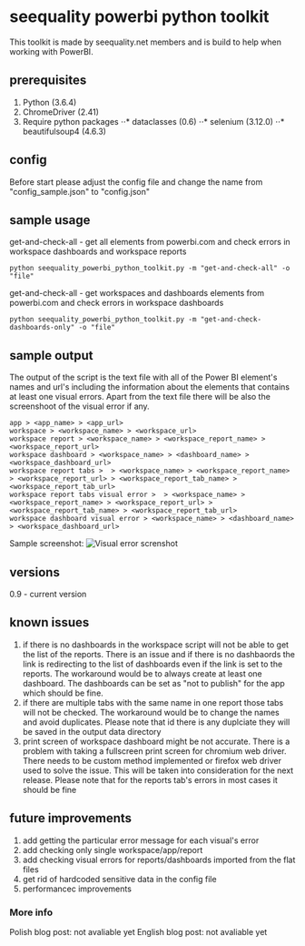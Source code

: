 # seequality powerbi python toolkit
This toolkit is made by seequality.net members and is build to help when working with PowerBI.

## prerequisites
1) Python (3.6.4)
2) ChromeDriver (2.41)
3) Require python packages
⋅⋅* dataclasses (0.6)
⋅⋅* selenium (3.12.0)
⋅⋅* beautifulsoup4 (4.6.3)

## config
Before start please adjust the config file and change the name from "config_sample.json" to "config.json"

## sample usage
get-and-check-all - get all elements from powerbi.com and check errors in workspace dashboards and workspace reports
```
python seequality_powerbi_python_toolkit.py -m "get-and-check-all" -o "file"
```
get-and-check-all - get workspaces and dashboards elements from powerbi.com and check errors in workspace dashboards
```
python seequality_powerbi_python_toolkit.py -m "get-and-check-dashboards-only" -o "file"
```

## sample output
The output of the script is the text file with all of the Power BI element's names and url's including the information about the elements that contains at least one visual errors. Apart from the text file there will be also the screenshoot of the visual error if any. 
```
app > <app_name> > <app_url>
workspace > <workspace_name> > <workspace_url>
workspace report > <workspace_name> > <workspace_report_name> > <workspace_report_url>
workspace dashboard > <workspace_name> > <dashboard_name> > <workspace_dashboard_url>
workspace report tabs >  > <workspace_name> > <workspace_report_name> > <workspace_report_url> > <workspace_report_tab_name> > <workspace_report_tab_url>
workspace report tabs visual error >  > <workspace_name> > <workspace_report_name> > <workspace_report_url> > <workspace_report_tab_name> > <workspace_report_tab_url>
workspace dashboard visual error > <workspace_name> > <dashboard_name> > <workspace_dashboard_url>
```
Sample screenshot:
![Visual error screnshot](https://pl.seequality.net/wp-content/uploads/2018/08/visualerror_20180819_112554_2f4acbd67d90495eb14a6fad44ca223a.png)

## versions
0.9 - current version

## known issues
1) if there is no dashboards in the workspace script will not be able to get the list of the reports. There is an issue and if there is no dashbaords the link is redirecting to the list of dashboards even if the link is set to the reports. The workaround would be to always create at least one dashboard. The dashboards can be set as "not to publish" for the app which should be fine.
2) if there are multiple tabs with the same name in one report those tabs will not be checked. The workaround would be to change the names and avoid duplicates. Please note that id there is any duplciate they will be saved in the output data directory
3) print screen of workspace dashboard might be not accurate. There is a problem with taking a fullscreen print screen for chromium web driver. There needs to be custom method implemented or firefox web driver used to solve the issue. This will be taken into consideration for the next release. Please note that for the reports tab's errors in most cases it should be fine 

## future improvements
1) add getting the particular error message for each visual's error
2) add checking only single workspace/app/report
3) add checking visual errors for reports/dashboards imported from the flat files
4) get rid of hardcoded sensitive data in the config file
4) performancec improvements

### More info
Polish blog post: not avaliable yet
English blog post: not avaliable yet